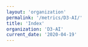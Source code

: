 ```yaml
---
layout: 'organization'
permalink: '/metrics/D3-AI/'
title: 'Index'
organization: 'D3-AI'
current_date: '2020-04-19'
---
```

